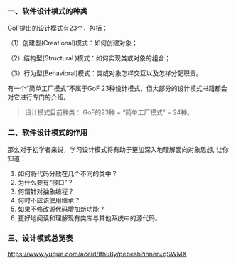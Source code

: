 ### 一、软件设计模式的种类

GoF提出的设计模式有23个，包括：

（1）创建型(Creational)模式：如何创建对象；

（2）结构型(Structural )模式：如何实现类或对象的组合；

（3）行为型(Behavioral)模式：类或对象怎样交互以及怎样分配职责。

有一个“简单工厂模式”不属于GoF 23种设计模式，但大部分的设计模式书籍都会对它进行专门的介绍。

> 设计模式目前种类： GoF的23种   + “简单工厂模式” = 24种。

### 二、软件设计模式的作用

那么对于初学者来说，学习设计模式将有助于更加深入地理解面向对象思想, 让你知道：

1. 如何将代码分散在几个不同的类中？
2. 为什么要有“接口”？
3. 何谓针对抽象编程？
4. 何时不应该使用继承？
5. 如果不修改源代码增加新功能？
6. 更好地阅读和理解现有类库与其他系统中的源代码。

### 三、设计模式总览表

https://www.yuque.com/aceld/lfhu8y/pebesh?inner=qSWMX